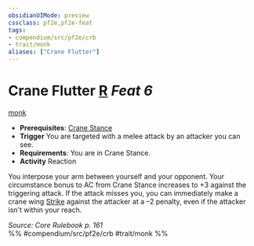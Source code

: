 ```yaml
---
obsidianUIMode: preview
cssclass: pf2e,pf2e-feat
tags:
- compendium/src/pf2e/crb
- trait/monk
aliases: ["Crane Flutter"]
---
```

# Crane Flutter  [R](chapter-9-playing-the-game.md#Actions "Reaction") *Feat 6*  
[monk](Reference/Rules/Traits/monk.md "Monk Class Trait")  

- **Prerequisites**: [Crane Stance](crane-stance.md)
- **Trigger** You are targeted with a melee attack by an attacker you can see.
- **Requirements**: You are in Crane Stance.
- **Activity** Reaction

You interpose your arm between yourself and your opponent. Your circumstance bonus to AC from Crane Stance increases to +3 against the triggering attack. If the attack misses you, you can immediately make a crane wing [Strike](strike.md) against the attacker at a –2 penalty, even if the attacker isn't within your reach.

*Source: Core Rulebook p. 161*  
%% #compendium/src/pf2e/crb #trait/monk %%